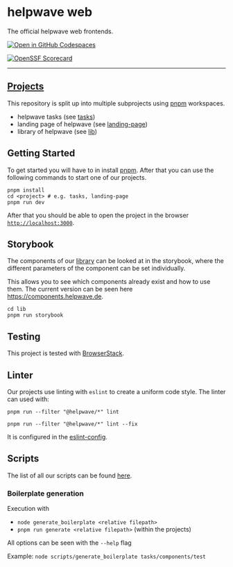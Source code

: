 # helpwave web

The official helpwave web frontends.

[![Open in GitHub Codespaces](https://github.com/codespaces/badge.svg)](https://codespaces.new/helpwave/web)

[![OpenSSF Scorecard](https://api.securityscorecards.dev/projects/github.com/helpwave/web/badge)](https://securityscorecards.dev/viewer/?uri=github.com/helpwave/web)

---

## [Projects](./documentation/structure.md) 
This repository is split up into multiple subprojects using [pnpm](https://pnpm.io) workspaces.
- helpwave tasks (see [tasks](/tasks))
- landing page of helpwave (see [landing-page](/landing-page))
- library of helpwave (see [lib](/lib))

## Getting Started
To get started you will have to in install [pnpm](https://pnpm.io). After that you
can use the following commands to start one of our projects.
```shell
pnpm install
cd <project> # e.g. tasks, landing-page
pnpm run dev
```

After that you should be able to open the project in the browser [`http://localhost:3000`](http://localhost:3000).

## Storybook

The components of our [library](lib) can be looked at in the storybook, where the different
parameters of the component can be set individually.

This allows you to see which components already exist and how to use them.
The current version can be seen here https://components.helpwave.de.

```shell
cd lib
pnpm run storybook
```

## Testing
This project is tested with [BrowserStack](https://www.browserstack.com).

## Linter
Our projects use linting with `eslint` to create a uniform code style. The linter can used with:

```shell
pnpm run --filter "@helpwave/*" lint
```

```shell
pnpm run --filter "@helpwave/*" lint --fix
```

It is configured in the [eslint-config](eslint-config/index.js).

## Scripts
The list of all our scripts can be found [here](documentation/scripts.md).

### Boilerplate generation

Execution with
- `node generate_boilerplate <relative filepath>`
- `pnpm run generate <relative filepath>` (within the projects)

All options can be seen with the `--help` flag

Example: `node scripts/generate_boilerplate tasks/components/test`


